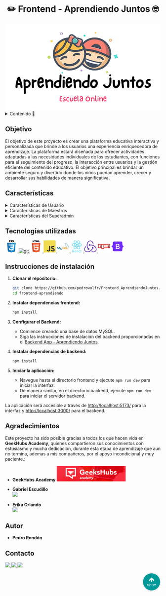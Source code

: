 <h1 align="center">✏️ Frontend - Aprendiendo Juntos 🤓</h1>

<div style="text-align: center;"><img src= "./src/assets/Logo_Learningto_hori.png" width="500"/></div>

<details>
  <summary>Contenido 📝</summary>
<ol>
  <li><a href="#Objetivo">Objetivo</a></li>
  <li><a href="#Características">Características</a></li> 
  <li><a href="#Tecnologías utilizadas">Tecnologías utilizadas</a></li>
  <li><a href="#Instrucciones de Instalación">Instrucciones de Instalación</a></li>
  <li><a href="#Agradecimientos">Agradecimientos</a></li>
  <li><a href="#Contacto ">Contacto </a></li>
</ol>
</details>

## Objetivo

El objetivo de este proyecto es crear una plataforma educativa interactiva y personalizada que brinde a los usuarios una experiencia enriquecedora de aprendizaje. La plataforma estará diseñada para ofrecer actividades adaptadas a las necesidades individuales de los estudiantes, con funciones para el seguimiento del progreso, la interacción entre usuarios y la gestión eficiente del contenido educativo. 
El objetivo principal es brindar un ambiente seguro y divertido donde los niños puedan aprender, crecer y desarrollar sus habilidades de manera significativa.

## Características
<details>
<summary>Características de Usuario</summary>
🔐 Registro sin problemas: los usuarios pueden registrarse sin esfuerzo e ingresar sus datos para configurar una cuenta.

<p align="center">
  <img src= "./src/assets/register.png" />
</p>

🔑 Iniciar sesión: acceda fácilmente a su cuenta a través de un procedimiento de inicio de sesión fácil de usar, lo que garantiza un acceso rápido y conveniente a todas las funcionalidades.

<p align="center">
  <img src= "./src/assets/login.png" />
</p>

📝 Edición del perfil de usuario: ¿Cometió un error durante el registro? No temas, los usuarios tienen el poder de modificar su información sin problemas cuando lo deseen.

<p align="center">
  <img src= "./src/assets/profile.png" />
</p>

✏️ Gestión de actividades: ...

<p align="center">
  <img src= "./src/assets/.png" />
</p>

📚​Explore actividades extraordinarias: disfrute de nuestra selección de actividades.

<p align="center">
  <img src= "./src/assets/.png" />
</p>

✔️​ Progreso en actividades: seguimiento del rendimiento individual de cada estudiante y evaluar su comprensión y dominio de los conceptos enseñado.


</details>
<details>
<summary>Características de Maestros</summary>

📅 ...

<p align="center">
  <img src= "./src/assets/.png" />
</p>

📝 ...

<p align="center">
  <img src= "./src/assets/.png" />
</p>


</details>
<details>
<summary>Características del Superadmin</summary>

👤 Gestión de usuarios: empoderar al superadministrador con una supervisión integral, permitiéndole navegar sin problemas a través de todos los perfiles de usuario y administrar de manera eficiente las cuentas de usuario, incluida la capacidad de eliminar usuarios y asignaturas cuando sea necesario.

<p align="center">
  <img src= "./src/assets/users.png" />
</p>

<p align="center">
  <img src= "./src/assets/allsubjects.png" />
</p>

</details>

## Tecnologías utilizadas

<p align="left"> <a href="https://www.w3schools.com/css/" target="_blank" rel="noreferrer"> <img src="https://raw.githubusercontent.com/devicons/devicon/master/icons/css3/css3-original-wordmark.svg" alt="css3" width="40" height="40"/> </a> <a href="https://git-scm.com/" target="_blank" rel="noreferrer"> <img src="https://www.vectorlogo.zone/logos/git-scm/git-scm-icon.svg" alt="git" width="40" height="40"/> </a> <a href="https://www.w3.org/html/" target="_blank" rel="noreferrer"> <img src="https://raw.githubusercontent.com/devicons/devicon/master/icons/html5/html5-original-wordmark.svg" alt="html5" width="40" height="40"/> </a> <a href="https://developer.mozilla.org/en-US/docs/Web/JavaScript" target="_blank" rel="noreferrer"> <img src="https://raw.githubusercontent.com/devicons/devicon/master/icons/javascript/javascript-original.svg" alt="javascript" width="40" height="40"/> </a> <a href="https://www.mysql.com/" target="_blank" rel="noreferrer"> <img src="https://raw.githubusercontent.com/devicons/devicon/master/icons/mysql/mysql-original-wordmark.svg" alt="mysql" width="40" height="40"/> </a>  <a href="https://reactjs.org/" target="_blank" rel="noreferrer"> <img src="https://raw.githubusercontent.com/devicons/devicon/master/icons/react/react-original-wordmark.svg" alt="react" width="40" height="40"/> </a> <a href="https://redux.js.org" target="_blank" rel="noreferrer"> <img src="https://raw.githubusercontent.com/devicons/devicon/master/icons/redux/redux-original.svg" alt="redux" width="40" height="40"/> </a>  <a target="_blank" rel="noopener noreferrer" href="https://github.com/devicons/devicon/blob/master/icons/git/git-original.svg"><img src="https://raw.githubusercontent.com/devicons/devicon/55609aa5bd817ff167afce0d965585c92040787a/icons/npm/npm-original-wordmark.svg" title="Git" alt="Git" width="40" height="40"></a>
<a target="_blank" rel="noopener noreferrer" href="https://github.com/devicons/devicon/blob/master/icons/bootstrap/bootstrap-plain.svg"><img src="https://github.com/devicons/devicon/raw/master/icons/bootstrap/bootstrap-plain.svg" title="Bootstrap" alt="Bootstrap" width="40" height="40"></a 
</p>

## Instrucciones de instalación

1. **Clonar el repositorio:**

   ```bash
   git clone https://github.com/pedrowolfr/Frontend_AprendiendoJuntos.git
   cd frontend-aprendiendo
   ```

2. **Instalar dependencias frontend:**

   ```bash
   npm install
   ```

3. **Configurar el Backend:**

   - Comience creando una base de datos MySQL.
   - Siga las instrucciones de instalación del backend proporcionadas en el [Backend App - Aprendiendo Juntos](https://github.com/pedrowolfr/Backend_AprendiendoJuntos.git).

4. **Instalar dependencias de backend:**

   ```bash
   npm install
   ```

5. **Iniciar la aplicación:**
   - Navegue hasta el directorio frontend y ejecute `npm run dev` para iniciar la interfaz.
   - De manera similar, en el directorio backend, ejecute `npm run dev` para iniciar el servidor backend.

La aplicación será accesible a través de [http://localhost:5173/](http://localhost:5173/) para la interfaz y [http://localhost:3000/](http://localhost:3000/) para el backend.

## Agradecimientos

Este proyecto ha sido posible gracias a todos los que hacen vida en **GeekHubs Academy**, quienes compartieron sus conocimientos con estusiasmo y mucha dedicación, durante esta etapa de aprendizaje que aun no termina, ademas a mis compañeros, por el apoyo incondicional y muy paciente.:

- **GeekHubs Academy** 
<a href="https://geekshubsacademy.com/" target="_blank"><img src="./src/assets/GeeksHubs-Academy-Card.png" style="max-height: 50px; width: 600;" target="_blank"></a>

- **Gabriel Escudillo**  
<a href="https://github.com/GabrielEscudillo" target="_blank"><img src="https://img.shields.io/badge/github-24292F?style=for-the-badge&logo=github&logoColor=white" target="_blank"></a> 

- **Erika Orlando**  
<a href="https://github.com/AkireOrl" target="_blank"><img src="https://img.shields.io/badge/github-24292F?style=for-the-badge&logo=github&logoColor=white" target="_blank"></a>

## Autor

- **Pedro Rondón**

## Contacto   
<a href = "mailto:pedro.rondonx@gmail.com"  target="_blank">
<img src="https://img.shields.io/badge/Gmail-C6362C?style=for-the-badge&logo=gmail&logoColor=white" target="_blank">
</a>
<a href="https://github.com/pedrowolfr"  target="_blank">
    <img src= "https://img.shields.io/badge/GitHub-100000?style=for-the-badge&logo=github&logoColor=white"  target="_blank"/>
</a>  
<a href="https://www.linkedin.com/in/pedro-rond%C3%B3n-leon-1224ba168/" target="_blank">
<img src="https://img.shields.io/badge/-LinkedIn-%230077B5?style=for-the-badge&logo=linkedin&logoColor=white" target="_blank" >
</a> 

[<img src="./src/assets/top.png" width="60"  align="right"/>](#) 
